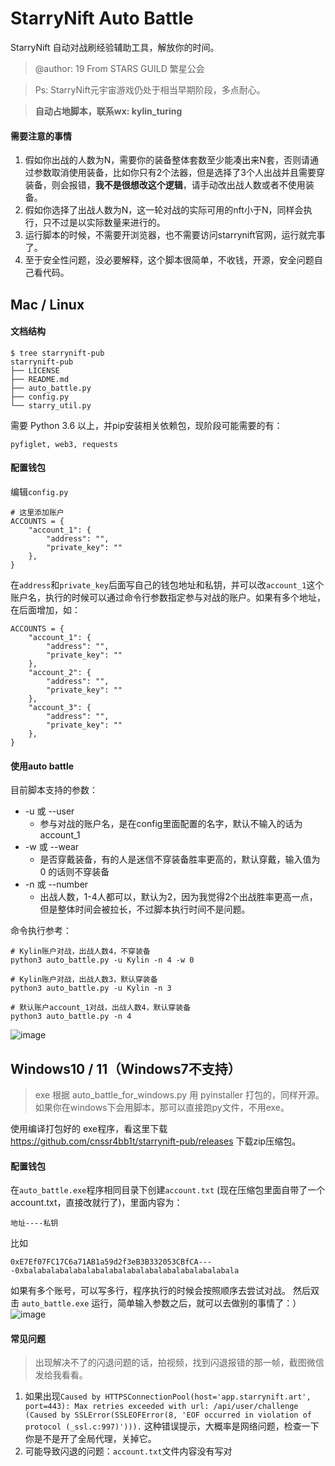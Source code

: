 # StarryNift Auto Battle


StarryNift 自动对战刷经验辅助工具，解放你的时间。
>@author: 19 From STARS GUILD 繁星公会

>Ps: StarryNift元宇宙游戏仍处于相当早期阶段，多点耐心。

>**自动占地脚本，联系wx: kylin_turing**

#### 需要注意的事情
1. 假如你出战的人数为N，需要你的装备整体套数至少能凑出来N套，否则请通过参数取消使用装备，比如你只有2个法器，但是选择了3个人出战并且需要穿装备，则会报错，**我不是很想改这个逻辑**，请手动改出战人数或者不使用装备。
2. 假如你选择了出战人数为N，这一轮对战的实际可用的nft小于N，同样会执行，只不过是以实际数量来进行的。
3. 运行脚本的时候，不需要开浏览器，也不需要访问starrynift官网，运行就完事了。
4. 至于安全性问题，没必要解释，这个脚本很简单，不收钱，开源，安全问题自己看代码。


## Mac / Linux
#### 文档结构
```
$ tree starrynift-pub
starrynift-pub
├── LICENSE
├── README.md
├── auto_battle.py
├── config.py
└── starry_util.py
```

需要 Python 3.6 以上，并pip安装相关依赖包，现阶段可能需要的有：
```
pyfiglet, web3, requests
```
#### 配置钱包
编辑`config.py`
```
# 这里添加账户
ACCOUNTS = {
    "account_1": {
        "address": "",
        "private_key": ""
    },
}
```
在`address`和`private_key`后面写自己的钱包地址和私钥，并可以改`account_1`这个账户名，执行的时候可以通过命令行参数指定参与对战的账户。如果有多个地址，在后面增加，如：
```
ACCOUNTS = {
    "account_1": {
        "address": "",
        "private_key": ""
    },
    "account_2": {
        "address": "",
        "private_key": ""
    },
    "account_3": {
        "address": "",
        "private_key": ""
    },
}
```
#### 使用auto battle
目前脚本支持的参数：

- -u 或 --user
    - 参与对战的账户名，是在config里面配置的名字，默认不输入的话为 account_1
- -w 或 --wear
    - 是否穿戴装备，有的人是迷信不穿装备胜率更高的，默认穿戴，输入值为 0 的话则不穿装备
- -n 或 --number
    - 出战人数，1-4人都可以，默认为2，因为我觉得2个出战胜率更高一点，但是整体时间会被拉长，不过脚本执行时间不是问题。

命令执行参考：
```
# Kylin账户对战，出战人数4，不穿装备
python3 auto_battle.py -u Kylin -n 4 -w 0

# Kylin账户对战，出战人数3，默认穿装备
python3 auto_battle.py -u Kylin -n 3

# 默认账户account_1对战，出战人数4，默认穿装备
python3 auto_battle.py -n 4
```
![image](https://user-images.githubusercontent.com/5326766/149612989-688abc78-afa2-442c-bd2b-09135b7eab27.png)


## Windows10 / 11（Windows7不支持）
> exe 根据 auto_battle_for_windows.py 用 pyinstaller 打包的，同样开源。
如果你在windows下会用脚本，那可以直接跑py文件，不用exe。

使用编译打包好的 exe程序，看这里下载 https://github.com/cnssr4bb1t/starrynift-pub/releases
下载zip压缩包。
#### 配置钱包
在`auto_battle.exe`程序相同目录下创建`account.txt` (现在压缩包里面自带了一个account.txt，直接改就行了)，里面内容为：
```
地址----私钥
```
比如
```
0xE7Ef07FC17C6a71AB1a59d2f3eB3B332053CBfCA----0xbalabalabalabalabalabalabalabalabalabalabalabala
```
如果有多个账号，可以写多行，程序执行的时候会按照顺序去尝试对战。
然后双击 `auto_battle.exe` 运行，简单输入参数之后，就可以去做别的事情了：）
![image](https://user-images.githubusercontent.com/5326766/149615304-2b91e4a1-2b21-42a4-935a-33ad1bf23ae2.png)

#### 常见问题
> 出现解决不了的闪退问题的话，拍视频，找到闪退报错的那一帧，截图微信发给我看看。

1. 如果出现`Caused by HTTPSConnectionPool(host='app.starrynift.art', port=443): Max retries exceeded with url: /api/user/challenge (Caused by SSLError(SSLEOFError(8, 'EOF occurred in violation of protocol (_ssl.c:997)'))).` 这种错误提示，大概率是网络问题，检查一下你是不是开了全局代理，关掉它。
2. 可能导致闪退的问题：`account.txt`文件内容没有写对
